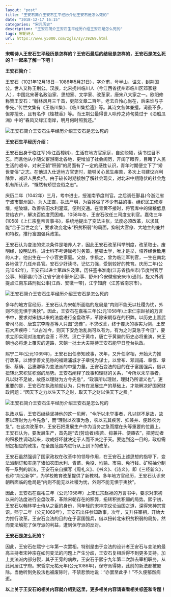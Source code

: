 ```yaml
---
layout: "post"
title: "王安石简介王安石生平经历介绍王安石是怎么死的"
date: "2018-12-17 16:15"
categories: "宋元历史"
description: "王安石简介王安石生平经历介绍王安石是怎么死的"
tags: 宋朝诗人
url: https://www.y5000.com/zgls/sy/39269.html
---
```






**宋朝诗人王安石生平经历是怎样的？王安石最后的结局是怎样的，王安石是怎么死的？一起来了解一下吧！**

 **王安石简介：**

王安石（1021年12月18日－1086年5月21日），字介甫，号半山，谥文，封荆国公。世人又称王荆公。汉族，北宋抚州临川人（今江西省抚州市临川区邓家巷人），中国北宋著名政治家、思想家、文学家、改革家，唐宋八大家之一。欧阳修称赞王安石：“翰林风月三千首，吏部文章二百年。老去自怜心尚在，后来谁与子争先。”传世文集有《王临川集》、《临川集拾遗》等。其诗文各体兼擅，词虽不多，但亦擅长，且有名作《桂枝香》等。而王荆公最得世人哄传之诗句莫过于《泊船瓜洲》中的“春风又绿江南岸，明月何时照我还。”

![王安石简介王安石生平经历介绍王安石是怎么死的](https://img.y5000.com/uploads/allimg/181225/9bf13febca1501d788b60614c0e17ffb.jpg)

 **王安石生平经历介绍：**

王安石出身于临江军(今江西樟树)，生活在地方官家庭，自幼聪颖，读书过目不忘。而且他从小随父宦游南北各地，更增加了社会阅历，开阔了眼界，目睹了人民生活的艰辛，对宋王朝“积弱”的局面有了一定的感性认识，青年时期便立下了“矫世变俗”之志。在他进入仕途地方官吏时，能够关心民生疾苦，多次上书建议兴利除弊，减轻人民负担。由于较长时期接触了解社会现实，对北宋中期隐伏的社会危机有所认识，“慨然有矫世变俗之志”。

庆历二年（1042年）三月，考中进士，授淮南节度判官。之后调任鄞县(今浙江省宁波市鄞州区)，为人正直，执法严明，为百姓做了不少有益的事。组织民工修堤堰，挖陂塘，改善农田水利灌溉，便利交通。在青黄不接时，将官库中的储粮低息贷给农户，解决百姓度荒困难。1058年冬，王安石改任三司度支判官。嘉佑三年(1058)《上仁宗皇帝言事书》，系统地提出了变法主张，法度必须改革，以求其能“合于当世之变”，要求改变北宋“积贫积弱”的局面，抑制大官僚、大地主的兼并和特权，推行富国强兵政策。

王安石认为变法的先决条件是培养人才，因此王安石改革科举制度，改革取士。废明经，设明法科。进士科不考诗赋考时务策，整顿太学，唯才是举，培养经世致用的人才。他出生在一个小官吏家庭。父益，字损之，曾为临江军判官，一生在南北各地做了几任州县官。安石少好读书，记忆力强，受到较好的教育。庆历二年(公元1042年)，王安石以进士第四名及第，历任签书淮南(江苏省扬州市)节度判官厅公事、知鄞县(今浙江省宁波市鄞州区)事、舒州(今安徽省安庆市)通判，旋又外调提点江南东路刑狱公事[江西、安徽一带]，江宁知府（江苏省南京市）。

![王安石简介王安石生平经历介绍王安石是怎么死的](https://img.y5000.com/uploads/allimg/181225/54ef4cd182d3df403067fafd5817074c.jpg)

多年的地方官经历，王安石认为宋朝所面临的危局是“内则不能无以社稷为忧，外则不能无惧于夷狄”。因此，王安石在嘉祐三年(公元1058年)上宋仁宗赵祯的万言书中，要求对宋初以来的法度进行全盘改革，革除宋朝存在的积弊。以历史上晋武帝司马炎、唐玄宗李隆基等人只图“逸豫”，不求改革，终于覆灭的事实为例，王安石大声疾呼：“以古准今，则天下安危治乱尚可以有为，有为之时莫急于今日”，要求立即实现对法度的变革；不然，汉亡于黄巾，唐亡于黄巢的历史必将重演，宋王朝也必将走上覆灭的道路，宋朝一批士大夫期待王安石能早日登台执政。

熙宁二年(公元1069年)，王安石出任参知政事，次年，又升任宰相，开始大力推行改革，以博学善文见称的福建浦城才子章悦为谋士，以曾布、邓润甫、章惇、章衡、蔡确、吕惠卿等为变法派的中坚力量。王安石变法的目的在于富国强兵，借以扭转北宋积贫积弱的局势。王安石阐释了政事和理财的关系，“今所以未举事者，凡以财不足故，故臣以理财为方今先急”，“政事所以理财，理财乃所谓义也”。更重要的是，王安石在执政前就认为，只有在发展生产的基础上，才能解决好国家财政问题：“因天下之力以生天下之财，取天下之财以供天下之费。”

![王安石简介王安石生平经历介绍王安石是怎么死的](https://img.y5000.com/uploads/allimg/181225/83451ab08e39a7b2af0b500c618c9681.jpg)

执政以后，王安石继续坚持他的这一见解，“今所以未举事者，凡以财不足故，故臣以理财为方今先急”，而“理财以农事为急，农以去其疾苦、抑兼并、便趋农为急”。在这次改革中，王安石把发展生产作为当务之急而摆在头等重要的位置上。王安石认为，要发展生产，首先是“去(劳动者)疾苦、抑兼并、便趣农”，把劳动者的积极性调动起来，收成好坏就决定于人而不决定于天。要达到这一目的，政府需制定相应的政策，在全国范围内进行从上到下的改革。

王安石虽然强调了国家政权在改革中的领导作用，在王安石上述思想的指导下，变法派制订和实施了诸如农田水利、青苗、免役、均输、市易、免行钱、矿税抽分制等一系列的新法，王安石亲自撰写《周礼义》、《书义》、《诗义》，即《三经新义》，也称“荆公新学”，为学校教育改革提供了新教材。多年地方官经历，王安石认识宋朝所面临的危局是“内则不能无以社稷为忧，外则不能无惧于夷狄”。

因此，王安石在嘉祐三年（公元1058年）上宋仁宗赵祯的万言书中，要求对宋初以来的法度进行全盘改革，革除宋朝存在的积弊，扭转积贫积弱的局势。熙宁初，王安石以翰林学士侍从之臣的身份，同年轻的宋神宗议论治国之道，深得宋神宗赏识。熙宁二年（公元1069年），王安石出任参知政事，次年，又升任宰相，开始大力推行改革。王安石变法的目的在于富国强兵，借以扭转北宋积贫积弱的局势。然而变法触犯了保守派的利益，遭到保守派的反对。

 **王安石是怎么死的？**

因此，王安石在熙宁七年第一次罢相。特别是由于变法的设计者王安石与变法的最高主持者宋神宗在如何变法的问题上产生分歧，王安石复相后得不到更多支持。加上变法派内部分裂，其子王雱的病故，王安石于熙宁九年第二次辞去宰相职务，从此闲居江宁府。宋哲宗元祐元年(公元1086年)，保守派得势，此前的新法都被废除。当他听到免役法也被废除时，不禁悲愤地说：“亦罢至此乎！”不久便郁然病逝。

 **以上关于王安石的相关内容就介绍到这里，更多相关内容请查看相关标签和专题！**
